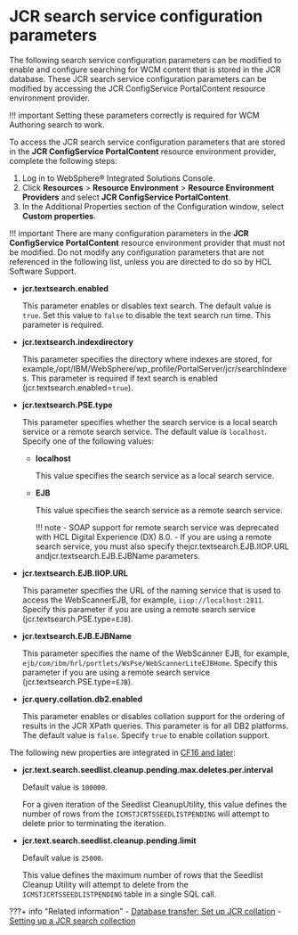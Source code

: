 # JCR search service configuration parameters

The following search service configuration parameters can be modified to enable and configure searching for WCM content that is stored in the JCR database. These JCR search service configuration parameters can be modified by accessing the JCR ConfigService PortalContent resource environment provider.

!!! important
    Setting these parameters correctly is required for WCM Authoring search to work.

To access the JCR search service configuration parameters that are stored in the **JCR ConfigService PortalContent** resource environment provider, complete the following steps:

1.  Log in to WebSphere® Integrated Solutions Console.
2.  Click **Resources** \> **Resource Environment** \> **Resource Environment Providers** and select **JCR ConfigService PortalContent**.
3.  In the Additional Properties section of the Configuration window, select **Custom properties**.

!!! important
    There are many configuration parameters in the **JCR ConfigService PortalContent** resource environment provider that must not be modified. Do not modify any configuration parameters that are not referenced in the following list, unless you are directed to do so by HCL Software Support.

-   **jcr.textsearch.enabled**

    This parameter enables or disables text search. The default value is `true`. Set this value to `false` to disable the text search run time. This parameter is required.

-   **jcr.textsearch.indexdirectory**

    This parameter specifies the directory where indexes are stored, for example,/opt/IBM/WebSphere/wp\_profile/PortalServer/jcr/searchIndexes. This parameter is required if text search is enabled \(jcr.textsearch.enabled=`true`\).

-   **jcr.textsearch.PSE.type**

    This parameter specifies whether the search service is a local search service or a remote search service. The default value is `localhost`. Specify one of the following values:

    -   **localhost**

        This value specifies the search service as a local search service.

    -   **EJB**

        This value specifies the search service as a remote search service.

        !!! note
            -   SOAP support for remote search service was deprecated with HCL Digital Experience (DX) 8.0.
            -   If you are using a remote search service, you must also specify thejcr.textsearch.EJB.IIOP.URL andjcr.textsearch.EJB.EJBName parameters.
            
-   **jcr.textsearch.EJB.IIOP.URL**

    This parameter specifies the URL of the naming service that is used to access the WebScannerEJB, for example, `iiop://localhost:2811`. Specify this parameter if you are using a remote search service \(jcr.textsearch.PSE.type=`EJB`\).

-   **jcr.textsearch.EJB.EJBName**

    This parameter specifies the name of the WebScanner EJB, for example, `ejb/com/ibm/hrl/portlets/WsPse/WebScannerLiteEJBHome`. Specify this parameter if you are using a remote search service \(jcr.textsearch.PSE.type=`EJB`\).

-   **jcr.query.collation.db2.enabled**

    This parameter enables or disables collation support for the ordering of results in the JCR XPath queries. This parameter is for all DB2 platforms. The default value is `false`. Specify `true` to enable collation support.


The following new properties are integrated in [CF16 and later](https://www.ibm.com/support/pages/apar/PI94076):

-   **jcr.text.search.seedlist.cleanup.pending.max.deletes.per.interval**

    Default value is `100000`.

    For a given iteration of the Seedlist CleanupUtility, this value defines the number of rows from the `ICMSTJCRTSSEEDLISTPENDING` will attempt to delete prior to terminating the iteration.


-   **jcr.text.search.seedlist.cleanup.pending.limit**

    Default value is `25000`.

    This value defines the maximum number of rows that the Seedlist Cleanup Utility will attempt to delete from the `ICMSTJCRTSSEEDLISTPENDING` table in a single SQL call.


???+ info "Related information"
    - [Database transfer: Set up JCR collation](../../../../deploy_dx/manage/db_mgmt_sys/dbtransfer_manual/kc-db-createdb-db2.md)
    - [Setting up a JCR search collection](../../portal_search/administer_portal_search/setup_search_collections/jcr_search_collections/index.md)
